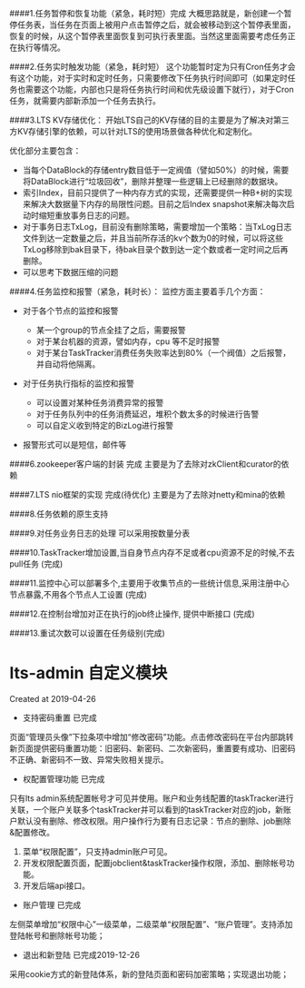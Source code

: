 ####1.任务暂停和恢复功能（紧急，耗时短）完成
大概思路就是，新创建一个暂停任务表，当任务在页面上被用户点击暂停之后，就会被移动到这个暂停表里面，恢复的时候，从这个暂停表里面恢复到可执行表里面。当然这里面需要考虑任务正在执行等情况。

####2.任务实时触发功能（紧急，耗时短）
这个功能暂时定为只有Cron任务才会有这个功能，对于实时和定时任务，只需要修改下任务执行时间即可（如果定时任务也需要这个功能，内部也只是将任务执行时间和优先级设置下就行），对于Cron任务，就需要内部新添加一个任务去执行。

####3.LTS KV存储优化：
开始LTS自己的KV存储的目的主要是为了解决对第三方KV存储引擎的依赖，可以针对LTS的使用场景做各种优化和定制化。

优化部分主要包含：

* 当每个DataBlock的存储entry数目低于一定阀值（譬如50%）的时候，需要将DataBlock进行“垃圾回收”，删除并整理一些逻辑上已经删除的数据块。
* 索引Index，目前只提供了一种内存方式的实现，还需要提供一种B+树的实现来解决大数据量下内存的局限性问题。目前之后Index snapshot来解决每次启动时缩短重放事务日志的问题。
* 对于事务日志TxLog，目前没有删除策略，需要增加一个策略：当TxLog日志文件到达一定数量之后，并且当前所存活的kv个数为0的时候，可以将这些TxLog移除到bak目录下，待bak目录个数到达一定个数或者一定时间之后再删除。
* 可以思考下数据压缩的问题

####4.任务监控和报警（紧急，耗时长）：
监控方面主要着手几个方面：

* 对于各个节点的监控和报警
	* 某一个group的节点全挂了之后，需要报警
	* 对于某台机器的资源，譬如内存，cpu 等不足时报警
	* 对于某台TaskTracker消费任务失败率达到80%（一个阀值）之后报警，并自动将他隔离。

* 对于任务执行指标的监控和报警
	* 可以设置对某种任务消费异常的报警
	* 对于任务队列中的任务消费延迟，堆积个数太多的时候进行告警
	* 可以自定义收到特定的BizLog进行报警
* 报警形式可以是短信，邮件等

####6.zookeeper客户端的封装 完成
主要是为了去除对zkClient和curator的依赖

####7.LTS nio框架的实现 完成(待优化)
主要是为了去除对netty和mina的依赖

####8.任务依赖的原生支持

####9.对任务业务日志的处理
可以采用按数量分表

####10.TaskTracker增加设置,当自身节点内存不足或者cpu资源不足的时候,不去pull任务 (完成)

####11.监控中心可以部署多个,主要用于收集节点的一些统计信息,采用注册中心节点暴露,不用各个节点人工设置 (完成)

####12.在控制台增加对正在执行的job终止操作, 提供中断接口 (完成)

####13.重试次数可以设置在任务级别(完成)

# lts-admin 自定义模块
Created at 2019-04-26

- 支持密码重置   已完成

页面“管理员头像”下拉条项中增加“修改密码”功能。点击修改密码在平台内部跳转新页面提供密码重置功能：旧密码、新密码、二次新密码，重置要有成功、旧密码不正确、新密码不一致、异常失败相关提示。

- 权配置管理功能   已完成

只有lts admin系统配置帐号才可见并使用。账户和业务线配置的taskTracker进行关联，一个账户关联多个taskTracker并可以看到的taskTracker对应的job，新账户默认没有删除、修改权限。用户操作行为要有日志记录：节点的删除、job删除&配置修改。

1. 菜单“权限配置”，只支持admin账户可见。
2. 开发权限配置页面，配置jobclient&taskTracker操作权限，添加、删除帐号功能。
3. 开发后端api接口。

- 账户管理   已完成

左侧菜单增加“权限中心”一级菜单，二级菜单“权限配置”、“账户管理”。支持添加登陆帐号和删除帐号功能；

- 退出和新登陆  已完成2019-12-26

采用cookie方式的新登陆体系，新的登陆页面和密码加密策略；实现退出功能；